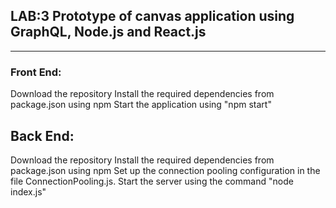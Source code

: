 ## LAB:3 Prototype of canvas application using GraphQL, Node.js and React.js
---------------------------------------------------------------------------------
### Front End:
Download the repository
Install the required dependencies from package.json using npm
Start the application using "npm start"
## Back End:
Download the repository
Install the required dependencies from package.json using npm
Set up the connection pooling configuration in the file ConnectionPooling.js.
Start the server using the command "node index.js"
